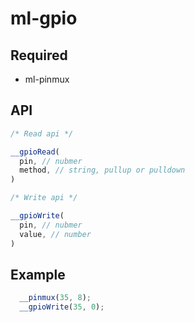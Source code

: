 # ml-gpio

## Required

* ml-pinmux

## API

``` js
/* Read api */

__gpioRead(
  pin, // nubmer
  method, // string, pullup or pulldown
)

/* Write api */

__gpioWrite(
  pin, // nubmer
  value, // number
)

```

## Example

``` js
  __pinmux(35, 8);
  __gpioWrite(35, 0);

```
